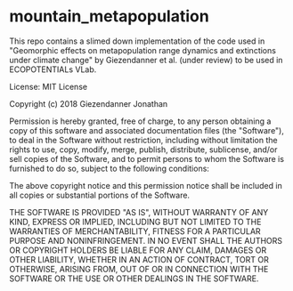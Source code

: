 # mountain_metapopulation
This repo contains a slimed down implementation of the code used in "Geomorphic effects on metapopulation range dynamics and extinctions under climate change" by Giezendanner et al. (under review) to be used in ECOPOTENTIALs VLab.

License:
MIT License

Copyright (c) 2018 Giezendanner Jonathan

Permission is hereby granted, free of charge, to any person obtaining a copy
of this software and associated documentation files (the "Software"), to deal
in the Software without restriction, including without limitation the rights
to use, copy, modify, merge, publish, distribute, sublicense, and/or sell
copies of the Software, and to permit persons to whom the Software is
furnished to do so, subject to the following conditions:

The above copyright notice and this permission notice shall be included in all
copies or substantial portions of the Software.

THE SOFTWARE IS PROVIDED "AS IS", WITHOUT WARRANTY OF ANY KIND, EXPRESS OR
IMPLIED, INCLUDING BUT NOT LIMITED TO THE WARRANTIES OF MERCHANTABILITY,
FITNESS FOR A PARTICULAR PURPOSE AND NONINFRINGEMENT. IN NO EVENT SHALL THE
AUTHORS OR COPYRIGHT HOLDERS BE LIABLE FOR ANY CLAIM, DAMAGES OR OTHER
LIABILITY, WHETHER IN AN ACTION OF CONTRACT, TORT OR OTHERWISE, ARISING FROM,
OUT OF OR IN CONNECTION WITH THE SOFTWARE OR THE USE OR OTHER DEALINGS IN THE
SOFTWARE.
